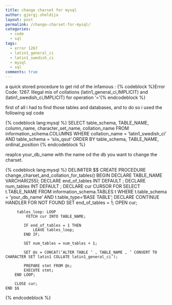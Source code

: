 ```yaml
---
title: change charset for mysql
author: gjergj.sheldija
layout: post
permalink: /change-charset-for-mysql/
categories:
  - code
  - sql
tags:
  - error 1267
  - latin1_general_ci
  - latin1_swedish_ci
  - mysql
  - sql
comments: true
---
```

a quick stored procedure to get rid of the infamous : {% codeblock %}Error Code: 1267. Illegal mix of collations (latin1_general_ci,IMPLICIT) and (latin1_swedish_ci,IMPLICIT) for operation &#8216;=&#8217;{% endcodeblock %}

first of all i had to find those tables and databases, and to do so i used the following sql code

{% codeblock lang:mysql %}
SELECT 
	table_schema, 
	TABLE_NAME, 
	column_name, 
	character_set_name, 
	collation_name
FROM 
	information_schema.COLUMNS
WHERE 
	collation_name = ‘latin1_swedish_ci’
	AND 
	table_schema = ‘siis_qsut’
ORDER BY 
	table_schema, 
	TABLE_NAME,
	ordinal_position 
{% endcodeblock %}


reaplce your\_db\_name with the name od the db you want to change the charset.

{% codeblock lang:mysql %}
DELIMITER $$
 CREATE PROCEDURE change_charset_and_collation_for_tables()
     BEGIN
        DECLARE TABLE_NAME VARCHAR(255);
        DECLARE end_of_tables INT DEFAULT ;
        DECLARE num_tables INT DEFAULT ;
        DECLARE cur CURSOR FOR
            SELECT 
				t.TABLE_NAME
            FROM 
				information_schema.TABLES t
            WHERE 
				t.table_schema = ‘your_db_name’ 
				AND 
				t.table_type=‘BASE TABLE’;
         DECLARE CONTINUE HANDLER FOR NOT FOUND SET end_of_tables = 1;
         OPEN cur;

         tables_loop: LOOP
             FETCH cur INTO TABLE_NAME;
            
            IF end_of_tables = 1 THEN
                LEAVE tables_loop;
            END IF;
 
            SET num_tables = num_tables + 1;
 
            SET @s = CONCAT(‘ALTER TABLE ’ , TABLE_NAME , ’ CONVERT TO CHARACTER SET latin1 COLLATE latin1_general_ci’);
 
            PREPARE stmt FROM @s;
            EXECUTE stmt;
        END LOOP;

        CLOSE cur;
    END $$ 
{% endcodeblock %}

